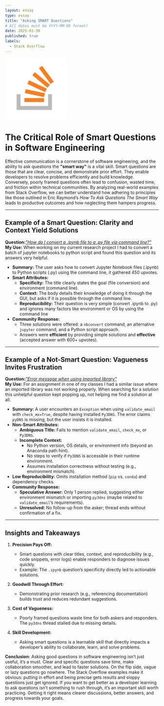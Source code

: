 ```yaml
---
layout: essay
type: essay
title: "Asking SMART Questions"
# All dates must be YYYY-MM-DD format!
date: 2025-01-30
published: true
labels:
  - Stack Overflow
---
```


<img width="200px" class="rounded float-start pe-4" src="../img/stack_overflow.png">

# The Critical Role of Smart Questions in Software Engineering  

Effective communication is a cornerstone of software engineering, and the ability to ask questions the **"smart way"** is a vital skill. Smart questions are those that are clear, concise, and demonstrate prior effort. They enable developers to resolve problems efficiently and build knowledge. Conversely, poorly framed questions often lead to confusion, wasted time, and friction within technical communities. By analyzing real-world examples from Stack Overflow, we can better understand how adhering to principles like those outlined in Eric Raymond’s *How To Ask Questions The Smart Way* leads to productive outcomes and how neglecting them hampers progress.

---

## Example of a Smart Question: Clarity and Context Yield Solutions  

**Question:**[*"How do I convert a .ipynb file to a .py file via command line?"*](https://stackoverflow.com/questions/17077494/how-do-i-convert-a-ipython-notebook-into-a-python-file-via-commandline)  
**My Use:**  When working on my current research project I had to convert a batch of jupyter notebooks to python script and found this question and its answers very helpful. 
- **Summary:** The user asks how to convert Jupyter Notebook files (.ipynb) to Python scripts (.py) using the command line, it gathered 450 upvotes.  
- **Smart Attributes:**  
  - **Specificity:** The title clearly states the goal (file conversion) and environment (command line).  
  - **Context:** The body details their knowledge of doing it through the GUI, but asks if it is possible through the command line.  
  - **Reproducibility:** Their question is very simple (convert .ipynb to .py) and ignores many factors like environment or OS by using the command line
- **Community Response:**  
  - Three solutions were offered: a `nbconvert` command, an alternative `jupyter` command, and a Python script approach.  
  - Answers were **efficient** by providing simple solutions and **effective** (accepted answer with 600+ upvotes).  

---

## Example of a Not-Smart Question: Vagueness Invites Frustration  

**Question:**[*"Error message when using imported library"*](https://stackoverflow.com/questions/57866818/error-message-when-using-imported-library?rq=1)  
**My Use:**  For an assignment in one of my classes I had a similar issue where an imported library was not working properly. When searching for a solution this unhelpful question kept popping up, not helping me find a solution at all.
- **Summary:** A user encounters an `Exception` when using `validate_email` with `check_mx=True`, despite having installed `Py3DNS`. The error claims `pyDNS` is missing, but the user insists it is installed.  
- **Non-Smart Attributes:** 
  - **Ambiguous Title:** Fails to mention `validate_email`, `check_mx`, or `Py3DNS`.  
  - **Incomplete Context:**  
    - No Python version, OS details, or environment info (beyond an Anaconda path hint).  
    - No steps to verify if `Py3DNS` is accessible in their runtime environment.  
    - Assumes installation correctness without testing (e.g., environment mismatch).  
- **Low Reproducibility:** Omits installation method (`pip` vs. `conda`) and dependency checks.  
- **Community Response:**  
  - **Speculative Answer:** Only 1 person replied, suggesting either environment mismatch or importing `py3dns` (maybe related to `validate_email`’s requirements).   
  - **Unresolved:** No follow-up from the asker; thread ends without confirmation of a fix. 

---

## Insights and Takeaways  

1. **Precision Pays Off:**  
   - Smart questions with clear titles, context, and reproducibility (e.g., code snippets, error logs) enable responders to diagnose issues quickly.  
   - Example: The `.ipynb` question’s specificity directly led to actionable solutions.  

2. **Goodwill Through Effort:**  
   - Demonstrating prior research (e.g., referencing documentation) builds trust and reduces redundant suggestions.  

3. **Cost of Vagueness:**  
   - Poorly framed questions waste time for both askers and responders. The `py3dns` thread stalled due to missing details.  

4. **Skill Development:**  
   - Asking smart questions is a learnable skill that directly impacts a developer’s ability to collaborate, learn, and solve problems.  

**Conclusion:** Asking good questions in software engineering isn’t just useful, it’s a must. Clear and specific questions save time, make collaboration smoother, and lead to faster solutions. On the flip side, vague or lazy questions go nowhere. The Stack Overflow examples make it obvious: putting in effort and being precise gets results and sloppy questions just get ignored. If you want to get better as a developer learning to ask questions isn’t something to rush through, it’s an important skill worth practicing. Getting it right means clearer discussions, better answers, and progress towards your goals.
